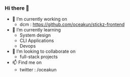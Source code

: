 ### Hi there 👋


- 🔭 I’m currently working on
  - dcm : https://github.com/oceakun/stickz-frontend
- 🌱 I’m currently learning 
  - System design
  - CLI Applications
  - Devops
- 👯 I’m looking to collaborate on 
  - full-stack projects  
- 📫 Find me on
  - twitter : /oceakun
